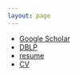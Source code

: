```yaml
---
layout: page
---
```


 * [Google Scholar](https://scholar.google.com/citations?user=TNTgAPQAAAAJ&hl=en)
 * [DBLP](https://dblp.uni-trier.de/pers/hd/m/Murrugarra=Llerena:Nils)
 * [resume](https://nineil.github.io/files/nils_CV_small_10.2018.pdf)
 * [CV](https://nineil.github.io/files/nils_CV_full_10.2018.pdf)
